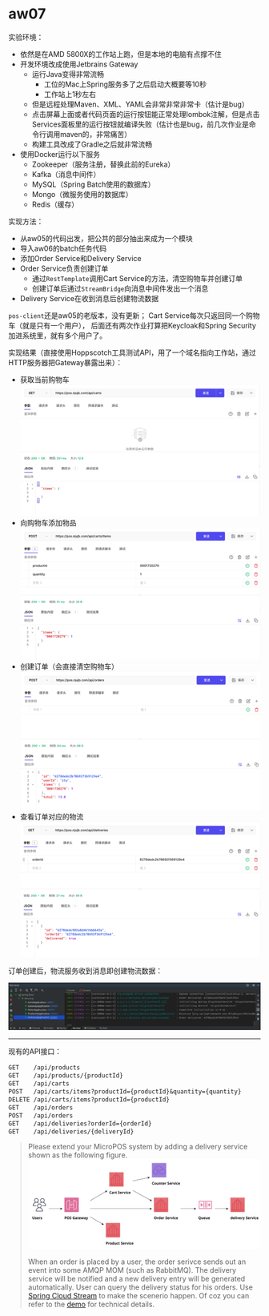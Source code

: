 # aw07

实验环境：

- 依然是在AMD 5800X的工作站上跑，但是本地的电脑有点撑不住
- 开发环境改成使用Jetbrains Gateway
  - 运行Java变得非常流畅
    - 工位的Mac上Spring服务多了之后启动大概要等10秒
    - 工作站上1秒左右
  - 但是远程处理Maven、XML、YAML会非常非常非常卡（估计是bug）
  - 点击屏幕上面或者代码页面的运行按钮能正常处理lombok注解，但是点击Services面板里的运行按钮就编译失败（估计也是bug，前几次作业是命令行调用maven的，非常痛苦）
  - 构建工具改成了Gradle之后就非常流畅
- 使用Docker运行以下服务
  - Zookeeper（服务注册，替换此前的Eureka）
  - Kafka（消息中间件）
  - MySQL（Spring Batch使用的数据库）
  - Mongo（微服务使用的数据库）
  - Redis（缓存）

实现方法：

- 从aw05的代码出发，把公共的部分抽出来成为一个模块
- 导入aw06的batch任务代码
- 添加Order Service和Delivery Service
- Order Service负责创建订单
  - 通过`RestTemplate`调用Cart Service的方法，清空购物车并创建订单
  - 创建订单后通过`StreamBridge`向消息中间件发出一个消息
- Delivery Service在收到消息后创建物流数据

`pos-client`还是aw05的老版本，没有更新；
Cart Service每次只返回同一个购物车（就是只有一个用户），
后面还有两次作业打算把Keycloak和Spring Security加进系统里，就有多个用户了。

实现结果（直接使用Hoppscotch工具测试API，用了一个域名指向工作站，通过HTTP服务器把Gateway暴露出来）：

- 获取当前购物车
  ![](./assets/hoppscotch-1.png)
- 向购物车添加物品
  ![](./assets/hoppscotch-2.png)
- 创建订单（会直接清空购物车）
  ![](./assets/hoppscotch-3.png)
- 查看订单对应的物流
  ![](./assets/hoppscotch-4.png)

订单创建后，物流服务收到消息即创建物流数据：

![](./assets/services-log.png)

---

现有的API接口：

```
GET    /api/products
GET    /api/products/{productId}
GET    /api/carts
POST   /api/carts/items?productId={productId}&quantity={quantity}
DELETE /api/carts/items?productId={productId}
GET    /api/orders
POST   /api/orders
GET    /api/deliveries?orderId={orderId}
GET    /api/deliveries/{deliveryId}
```



> Please extend your MicroPOS system by adding a delivery service shown as the following figure.
> ![](10-pos.svg)
>
> When an order is placed by a user, the order serivce sends out an event into some AMQP MOM (such as RabbitMQ). The delivery service will be notified and a new delivery entry will be generated automatically. User can query the delivery status for his orders.
> Use [Spring Cloud Stream](https://spring.io/projects/spring-cloud-stream) to make the scenerio happen. Of coz you can refer to the [demo](https://github.com/sa-spring/stream-loan) for technical details.
